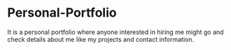# Personal-Portfolio
It is a personal portfolio where anyone interested in hiring me might go and check details about me like my projects and contact information.
